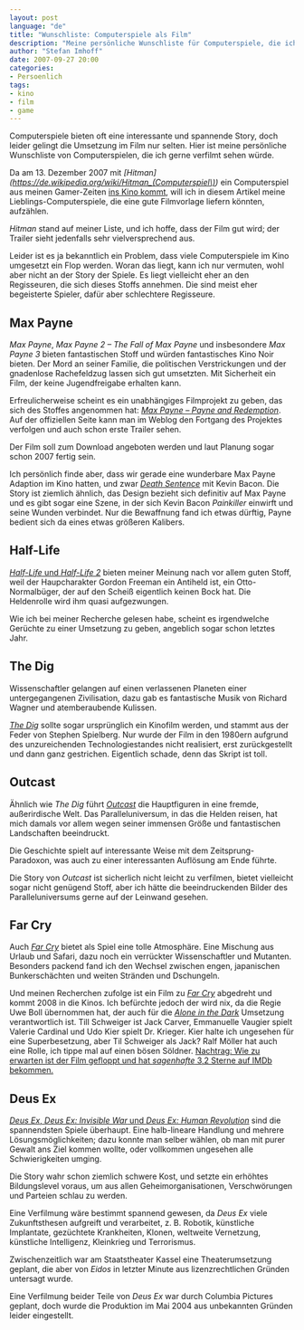 ```yaml
---
layout: post
language: "de"
title: "Wunschliste: Computerspiele als Film"
description: "Meine persönliche Wunschliste für Computerspiele, die ich gerne verfilmt sehen würde: Max Payne, Half-Life, The Dig, Outcast, Far Cry und Deus Ex."
author: "Stefan Imhoff"
date: 2007-09-27 20:00
categories:
- Persoenlich
tags:
- kino
- film
- game
---
```


Computerspiele bieten oft eine interessante und spannende Story, doch leider gelingt die Umsetzung im Film nur selten. Hier ist meine persönliche Wunschliste von Computerspielen, die ich gerne verfilmt sehen würde.

Da am 13. Dezember 2007 mit <cite>[Hitman](https://de.wikipedia.org/wiki/Hitman_(Computerspiel\))</cite> ein Computerspiel aus meinen Gamer-Zeiten [ins Kino kommt](http://www.imdb.com/title/tt0465494/), will ich in diesem Artikel meine Lieblings-Computerspiele, die eine gute Filmvorlage liefern könnten,  aufzählen.

<cite>Hitman</cite> stand auf meiner Liste, und ich hoffe, dass der Film gut wird; der Trailer sieht jedenfalls sehr vielversprechend aus.

Leider ist es ja bekanntlich ein Problem, dass viele Computerspiele im Kino umgesetzt ein Flop werden. Woran das liegt, kann ich nur vermuten, wohl aber nicht an der Story der Spiele. Es liegt vielleicht eher an den Regisseuren, die sich dieses Stoffs annehmen. Die sind meist eher begeisterte Spieler, dafür aber schlechtere Regisseure.

## Max Payne

<cite>Max Payne</cite>, <cite>Max Payne 2 – The Fall of Max Payne</cite> und insbesondere <cite>Max Payne 3</cite> bieten fantastischen Stoff und würden fantastisches Kino Noir bieten. Der Mord an seiner Familie, die politischen Verstrickungen und der gnadenlose Rachefeldzug lassen sich gut umsetzten. Mit Sicherheit ein Film, der keine Jugendfreigabe erhalten kann.

Erfreulicherweise scheint es ein unabhängiges Filmprojekt zu geben, das sich des Stoffes angenommen hat: <cite>[Max Payne – Payne and Redemption](http://www.payneandredemption.com/)</cite>. Auf der offiziellen Seite kann man im Weblog den Fortgang des Projektes verfolgen und auch schon erste Trailer sehen.

Der Film soll zum Download angeboten werden und laut Planung sogar schon 2007 fertig sein.

Ich persönlich finde aber, dass wir gerade eine wunderbare Max Payne Adaption im Kino hatten, und zwar <cite>[Death Sentence](http://www.imdb.com/title/tt0804461/)</cite> mit Kevin Bacon. Die Story ist ziemlich ähnlich, das Design bezieht sich definitiv auf Max Payne und es gibt sogar eine Szene, in der sich Kevin Bacon *Painkiller* einwirft und seine Wunden verbindet. Nur die Bewaffnung fand ich etwas dürftig, Payne bedient sich da eines etwas größeren Kalibers.

## Half-Life

[<cite>Half-Life</cite> und <cite>Half-Life 2</cite>](http://orange.half-life2.com/) bieten meiner Meinung nach vor allem guten Stoff, weil der Haupcharakter Gordon Freeman ein Antiheld ist, ein Otto-Normalbüger, der auf den Scheiß eigentlich keinen Bock hat. Die Heldenrolle wird ihm quasi aufgezwungen.

Wie ich bei meiner Recherche gelesen habe, scheint es irgendwelche Gerüchte zu einer Umsetzung zu geben, angeblich sogar schon letztes Jahr.

## The Dig

Wissenschaftler gelangen auf einen verlassenen Planeten einer untergegangenen Zivilisation, dazu gab es fantastische Musik von Richard Wagner und atemberaubende Kulissen.

<cite>[The Dig](https://de.wikipedia.org/wiki/The_Dig)</cite> sollte sogar ursprünglich ein Kinofilm werden, und stammt aus der Feder von Stephen Spielberg. Nur wurde der Film in den 1980ern aufgrund des unzureichenden Technologiestandes nicht realisiert, erst zurückgestellt und dann ganz gestrichen. Eigentlich schade, denn das Skript ist toll.

## Outcast

Ähnlich wie <cite>The Dig</cite> führt <cite>[Outcast](https://de.wikipedia.org/wiki/Outcast)</cite> die Hauptfiguren in eine fremde, außerirdische Welt. Das Paralleluniversum, in das die Helden reisen, hat mich damals vor allem wegen seiner immensen Größe und fantastischen Landschaften beeindruckt.

Die Geschichte spielt auf interessante Weise mit dem Zeitsprung-Paradoxon, was auch zu einer interessanten Auflösung am Ende führte.

Die Story von <cite>Outcast</cite> ist sicherlich nicht leicht zu verfilmen, bietet vielleicht sogar nicht genügend Stoff, aber ich hätte die beeindruckenden Bilder des Paralleluniversums gerne auf der Leinwand gesehen.

## Far Cry

Auch <cite>[Far Cry](http://far-cry.ubi.com/fc-portal/de-DE/home/)</cite> bietet als Spiel eine tolle Atmosphäre. Eine Mischung aus Urlaub und Safari, dazu noch ein verrückter Wissenschaftler und Mutanten. Besonders packend fand ich den Wechsel zwischen engen, japanischen Bunkerschächten und weiten Stränden und Dschungeln.


Und meinen Recherchen zufolge ist ein Film zu <cite>[Far Cry](http://www.imdb.com/title/tt0400426/)</cite> abgedreht und kommt 2008 in die Kinos. Ich befürchte jedoch der wird nix, da die Regie Uwe Boll übernommen hat, der auch für die <cite>[Alone in the Dark](http://www.imdb.com/title/tt0369226/)</cite> Umsetzung verantwortlich ist. Till Schweiger ist Jack Carver, Emmanuelle Vaugier spielt Valerie Cardinal und Udo Kier spielt Dr. Krieger. Kier halte ich ungesehen für eine Superbesetzung, aber Til Schweiger als Jack? Ralf Möller hat auch eine Rolle, ich tippe mal auf einen bösen Söldner. <ins datetime="2012-08-16T18:00">Nachtrag: Wie zu erwarten ist der Film gefloppt und hat *sagenhafte* 3,2 Sterne auf IMDb bekommen.</ins>

## Deus Ex

[<cite>Deus Ex</cite>, <cite>Deus Ex: Invisible War</cite> und <cite>Deus Ex: Human Revolution</cite>](https://www.deusex.com/) sind die spannendsten Spiele überhaupt. Eine halb-lineare Handlung und mehrere Lösungsmöglichkeiten; dazu konnte man selber wählen, ob man mit purer Gewalt ans Ziel kommen wollte, oder vollkommen ungesehen alle Schwierigkeiten umging.

Die Story wahr schon ziemlich schwere Kost, und setzte ein erhöhtes Bildungslevel voraus, um aus allen Geheimorganisationen, Verschwörungen und Parteien schlau zu werden.

Eine Verfilmung wäre bestimmt spannend gewesen, da <cite>Deus Ex</cite> viele Zukunftsthesen aufgreift und verarbeitet, z. B. Robotik, künstliche Implantate, gezüchtete Krankheiten, Klonen, weltweite Vernetzung, künstliche Intelligenz, Kleinkrieg und Terrorismus.

Zwischenzeitlich war am Staatstheater Kassel eine Theaterumsetzung geplant, die aber von <cite>Eidos</cite> in letzter Minute aus lizenzrechtlichen Gründen untersagt wurde.

Eine Verfilmung beider Teile von <cite>Deus Ex</cite> war durch Columbia Pictures geplant, doch wurde die Produktion im Mai 2004 aus unbekannten Gründen leider eingestellt.
